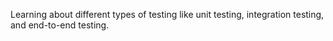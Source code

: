 Learning about different types of testing like unit testing, integration testing, and end-to-end testing.